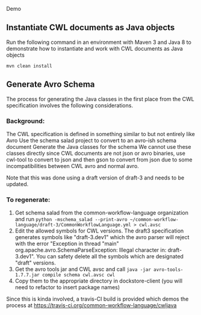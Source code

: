 Demo 

## Instantiate CWL documents as Java objects

Run the following command in an environment with Maven 3 and Java 8 to demonstrate how to instantiate and work with CWL documents as Java objects

    mvn clean install

## Generate Avro Schema

The process for generating the Java classes in the first place from the CWL specification involves the following considerations. 

### Background:

The CWL specification is defined in something similar to but not entirely like Avro
Use the schema salad project to convert to an avro-ish schema document
Generate the Java classes for the schema
We cannot use these classes directly since CWL documents are not json or avro binaries, use cwl-tool to convert to json and then gson to convert from json due to some incompatibilities between CWL avro and normal avro.

Note that this was done using a draft version of draft-3 and needs to be updated.

### To regenerate:

1. Get schema salad from the common-workflow-language organization and run `python -mschema_salad --print-avro ~/common-workflow-language/draft-3/CommonWorkflowLanguage.yml > cwl.avsc`
2. Edit the allowed symbols for CWL versions. The draft3 specification generates symbols like "draft-3.dev1" which the avro parser will reject with the error "Exception in thread \"main\" org.apache.avro.SchemaParseException: Illegal character in: draft-3.dev1". You can safety delete all the symbols which are designated "draft" versions. 
3. Get the avro tools jar and CWL avsc and call `java -jar avro-tools-1.7.7.jar compile schema cwl.avsc cwl`
3. Copy them to the appropriate directory in dockstore-client (you will need to refactor to insert package names)


Since this is kinda involved, a travis-CI build is provided which demos the process at https://travis-ci.org/common-workflow-language/cwljava 
